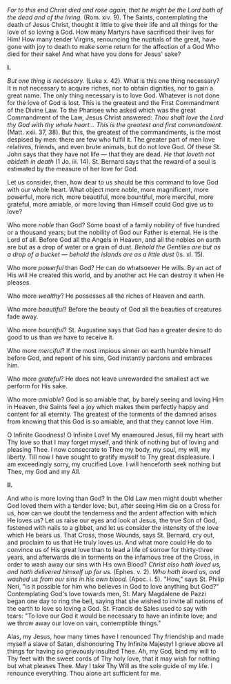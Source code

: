 
*For to this end Christ died and rose again, that he might be the Lord both of the dead and of the living.* (Rom. xiv. 9). The Saints, contemplating the death of Jesus Christ, thought it little to give their life and all things for the love of so loving a God. How many Martyrs have sacrificed their lives for Him! How many tender Virgins, renouncing the nuptials of the great, have gone with joy to death to make some return for the affection of a God Who died for their sake! And what have you done for Jesus\' sake?

**I\.**

*But one thing is necessary.* (Luke x. 42). What is this one thing necessary? It is not necessary to acquire riches, nor to obtain dignities, nor to gain a great name. The only thing necessary is to love God. Whatever is not done for the love of God is lost. This is the greatest and the First Commandment of the Divine Law. To the Pharisee who asked which was the great Commandment of the Law, Jesus Christ answered: *Thou shalt love the Lord thy God with thy whole heart\... This is the greatest and first commandment.* (Matt. xxii. 37, 38). But this, the greatest of the commandments, is the most despised by men: there are few who fulfil it. The greater part of men love relatives, friends, and even brute animals, but do not love God. Of these St. John says that they have not life — that they are dead. *He that loveth not abideth in death* (1 Jo. iii. 14). St. Bernard says that the reward of a soul is estimated by the measure of her love for God.

Let us consider, then, how dear to us should be this command to love God with our whole heart. What object more noble, more magnificent, more powerful, more rich, more beautiful, more bountiful, more merciful, more grateful, more amiable, or more loving than Himself could God give us to love?

Who more *noble* than God? Some boast of a family nobility of five hundred or a thousand years; but the nobility of God our Father is eternal. He is the Lord of all. Before God all the Angels in Heaven, and all the nobles on earth are but as a drop of water or a grain of dust. *Behold the Gentiles are but as a drop of a bucket — behold the islands are as a little dust* (Is. xl. 15).

Who more *powerful* than God? He can do whatsoever He wills. By an act of His will He created this world, and by another act He can destroy it when He pleases.

Who more *wealthy*? He possesses all the riches of Heaven and earth.

Who more *beautiful*? Before the beauty of God all the beauties of creatures fade away.

Who more *bountiful*? St. Augustine says that God has a greater desire to do good to us than we have to receive it.

Who more *merciful*? If the most impious sinner on earth humble himself before God, and repent of his sins, God instantly pardons and embraces him.

Who more *grateful*? He does not leave unrewarded the smallest act we perform for His sake.

Who more *amiable*? God is so amiable that, by barely seeing and loving Him in Heaven, the Saints feel a joy which makes them perfectly happy and content for all eternity. The greatest of the torments of the damned arises from knowing that this God is so amiable, and that they cannot love Him.

O Infinite Goodness! O Infinite Love! My enamoured Jesus, fill my heart with Thy love so that I may forget myself, and think of nothing but of loving and pleasing Thee. I now consecrate to Thee my body, my soul, my will, my liberty. Till now I have sought to gratify myself to Thy great displeasure. I am exceedingly sorry, my crucified Love. I will henceforth seek nothing but Thee, my God and my All.

**II\.**

And who is more loving than God? In the Old Law men might doubt whether God loved them with a tender love; but, after seeing Him die on a Cross for us, how can we doubt the tenderness and the ardent affection with which He loves us? Let us raise our eyes and look at Jesus, the true Son of God, fastened with nails to a gibbet, and let us consider the intensity of the love which He bears us. That Cross, those Wounds, says St. Bernard, cry out, and proclaim to us that He truly loves us. And what more could He do to convince us of His great love than to lead a life of sorrow for thirty-three years, and afterwards die in torments on the infamous tree of the Cross, in order to wash away our sins with His own Blood? *Christ also hath loved us, and hath delivered himself up for us.* (Ephes. v. 2). *Who hath loved us, and washed us from our sins in his own blood.* (Apoc. i. 5). \"How,\" says St. Philip Neri, \"is it possible for him who believes in God to love anything but God?\" Contemplating God\'s love towards men, St. Mary Magdalene de Pazzi began one day to ring the bell, saying that she wished to invite all nations of the earth to love so loving a God. St. Francis de Sales used to say with tears: \"To love our God it would be necessary to have an infinite love; and we throw away our love on vain, contemptible things.\"

Alas, my Jesus, how many times have I renounced Thy friendship and made myself a slave of Satan, dishonouring Thy Infinite Majesty! I grieve above all things for having so grievously insulted Thee. Ah, my God, bind my will to Thy feet with the sweet cords of Thy holy love, that it may wish for nothing but what pleases Thee. May I take Thy Will as the sole guide of my life. I renounce everything. Thou alone art sufficient for me.

